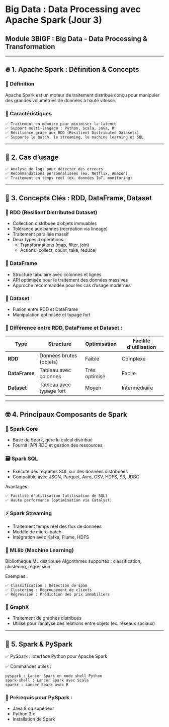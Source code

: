 # Big Data : Data Processing avec Apache Spark (Jour 3)
## Module 3BIGF : Big Data - Data Processing & Transformation
---
## 🔥 1. Apache Spark : Définition & Concepts
### 🔹 Définition

Apache Spark est un moteur de traitement distribué conçu pour manipuler des grandes volumétries de données à haute vitesse.
### 🔹 Caractéristiques

    ✅ Traitement en mémoire pour minimiser la latence
    ✅ Support multi-langage : Python, Scala, Java, R
    ✅ Résilience grâce aux RDD (Resilient Distributed Datasets)
    ✅ Supporte le batch, le streaming, le machine learning et SQL


---
## 🔄 2. Cas d’usage

    ✅ Analyse de logs pour détecter des erreurs
    ✅ Recommandations personnalisées (ex. Netflix, Amazon)
    ✅ Traitement en temps réel (ex. données IoT, monitoring)

---
## 👨 3. Concepts Clés : RDD, DataFrame, Dataset
### 📌 RDD (Resilient Distributed Dataset)

- Collection distribuée d’objets immuables
- Tolérance aux pannes (recréation via lineage)
- Traitement parallèle massif
- Deux types d’opérations :
    - Transformations (map, filter, join)
    - Actions (collect, count, take, reduce)

### 📌 DataFrame

- Structure tabulaire avec colonnes et lignes
- API optimisée pour le traitement des données massives
- Approche recommandée pour les cas d’usage modernes

### 📌 Dataset

- Fusion entre RDD et DataFrame
- Manipulation optimisée et typage fort

### 🔹 Différence entre RDD, DataFrame et Dataset :

| Type       | Structure                 | Optimisation  | Facilité d'utilisation |
|------------|---------------------------|--------------|------------------------|
| **RDD**    | Données brutes (objets)    | Faible       | Complexe               |
| **DataFrame** | Tableau avec colonnes  | Très optimisé | Facile                 |
| **Dataset**  | Tableau avec typage fort | Moyen        | Intermédiaire          |


---
## 🤓    4. Principaux Composants de Spark
### 🚀 Spark Core

- Base de Spark, gère le calcul distribué
- Fournit l’API RDD et gestion des ressources

### 🗃️ Spark SQL

- Exécute des requêtes SQL sur des données distribuées
- Compatible avec JSON, Parquet, Avro, CSV, HDFS, S3, JDBC

Avantages : 
    
    ✅ Facilité d'utilisation (utilisation de SQL)
    ✅ Haute performance (optimisation via Catalyst)

### ⚡ Spark Streaming

- Traitement temps réel des flux de données
- Modèle de micro-batch
- Intégration avec Kafka, Flume, HDFS

### 🤖 MLlib (Machine Learning)

Bibliothèque ML distribuée
Algorithmes supportés : classification, clustering, régression

Exemples : 

    ✅ Classification : Détection de spam
    ✅ Clustering : Regroupement de clients
    ✅ Régression : Prédiction des prix immobiliers

### 🔗 GraphX

- Traitement de graphes distribués
- Utilisé pour l’analyse des relations entre objets (ex. réseaux sociaux)
---
## 🐍 5. Spark & PySpark

✅ PySpark : Interface Python pour Apache Spark

✅ Commandes utiles :

    pyspark : Lancer Spark en mode shell Python
    spark-shell : Lancer Spark avec Scala
    sparkr : Lancer Spark avec R

### 🔹 Prérequis pour PySpark :

- Java 8 ou supérieur
- Python 3.x
- Installation de Spark

